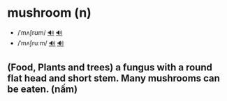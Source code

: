 # mushroom (n)

- /ˈmʌʃrʊm/ [🔊](https://www.oxfordlearnersdictionaries.com/media/english/uk_pron/m/mus/mushr/mushroom__gb_1.mp3) [🔊](https://www.oxfordlearnersdictionaries.com/media/english/us_pron/m/mus/mushr/mushroom__us_1_rr.mp3)
- /ˈmʌʃruːm/ [🔊](https://www.oxfordlearnersdictionaries.com/media/english/uk_pron/m/mus/mushr/mushroom__gb_2.mp3) [🔊](https://www.oxfordlearnersdictionaries.com/media/english/us_pron/m/mus/mushr/mushroom__us_2_rr.mp3)

## (Food, Plants and trees) a fungus with a round flat head and short stem. Many mushrooms can be eaten. (nấm)